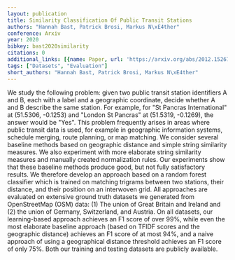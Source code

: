 ```yaml
---
layout: publication
title: Similarity Classification Of Public Transit Stations
authors: "Hannah Bast, Patrick Brosi, Markus N\xE4ther"
conference: Arxiv
year: 2020
bibkey: bast2020similarity
citations: 0
additional_links: [{name: Paper, url: 'https://arxiv.org/abs/2012.15267'}]
tags: ["Datasets", "Evaluation"]
short_authors: "Hannah Bast, Patrick Brosi, Markus N\xE4ther"
---
```

We study the following problem: given two public transit station identifiers
A and B, each with a label and a geographic coordinate, decide whether A and B
describe the same station. For example, for "St Pancras International" at
(51.5306, -0.1253) and "London St Pancras" at (51.5319, -0.1269), the answer
would be "Yes". This problem frequently arises in areas where public transit
data is used, for example in geographic information systems, schedule merging,
route planning, or map matching. We consider several baseline methods based on
geographic distance and simple string similarity measures. We also experiment
with more elaborate string similarity measures and manually created
normalization rules. Our experiments show that these baseline methods produce
good, but not fully satisfactory results. We therefore develop an approach
based on a random forest classifier which is trained on matching trigrams
between two stations, their distance, and their position on an interwoven grid.
All approaches are evaluated on extensive ground truth datasets we generated
from OpenStreetMap (OSM) data: (1) The union of Great Britain and Ireland and
(2) the union of Germany, Switzerland, and Austria. On all datasets, our
learning-based approach achieves an F1 score of over 99%, while even the most
elaborate baseline approach (based on TFIDF scores and the geographic distance)
achieves an F1 score of at most 94%, and a naive approach of using a
geographical distance threshold achieves an F1 score of only 75%. Both our
training and testing datasets are publicly available.